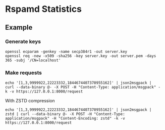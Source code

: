 # Rspamd Statistics

## Example

### Generate keys

```shell
openssl ecparam -genkey -name secp384r1 -out server.key
openssl req -new -x509 -sha256 -key server.key -out server.pem -days 365 -subj '/CN=localhost'
```

### Make requests

```shell
echo '[1,3,9999922,22223332,1844674407370955162]' | json2msgpack | curl --data-binary @- -X POST -H "Content-Type: application/msgpack" -k -v https://127.0.0.1:8000/request
```

With ZSTD compression

```shell
echo '[1,3,9999922,22223332,1844674407370955162]' | json2msgpack | zstd | curl --data-binary @- -X POST -H "Content-Type: application/msgpack" -H "Content-Encoding: zstd" -k -v https://127.0.0.1:8000/request
```

